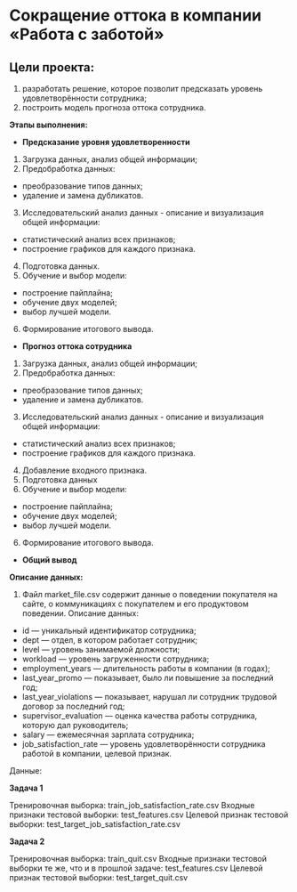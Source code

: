 # Сокращение оттока в компании «Работа с заботой»

## Цели проекта:
1. разработать решение, которое позволит предсказать уровень удовлетворённости сотрудника; 
2. построить модель прогноза оттока сотрудника.

<b>Этапы выполнения:</b> 

+ <b>Предсказание уровня удовлетворенности</b> 
1. Загрузка данных, анализ общей информации;
2. Предобработка данных: 
* преобразование типов данных;
* удаление и замена дубликатов.
3. Исследовательский анализ данных - описание и визуализация общей информации:
* статистический анализ всех признаков;
* построение графиков для каждого признака.
4. Подготовка данных.
5. Обучение и выбор модели:
* построение пайплайна;
* обучение двух моделей;
* выбор лучшей модели.
6. Формирование итогового вывода. 

+ <b>Прогноз оттока сотрудника</b> 
1. Загрузка данных, анализ общей информации;
2. Предобработка данных: 
* преобразование типов данных;
* удаление и замена дубликатов.
3. Исследовательский анализ данных - описание и визуализация общей информации:
* статистический анализ всех признаков;
* построение графиков для каждого признака.
4. Добавление входного признака.
5. Подготовка данных
6. Обучение и выбор модели:
* построение пайплайна;
* обучение двух моделей;
* выбор лучшей модели.
6. Формирование итогового вывода.

+ <b>Общий вывод</b> 

<b>Описание данных:</b> 
1.	Файл market_file.csv содержит данные о поведении покупателя на сайте, о коммуникациях с покупателем и его продуктовом поведении.
Описание данных: 
*	id — уникальный идентификатор сотрудника;
*	dept — отдел, в котором работает сотрудник;
*	level — уровень занимаемой должности;
*	workload — уровень загруженности сотрудника;
*	employment_years — длительность работы в компании (в годах);
*	last_year_promo — показывает, было ли повышение за последний год;
*	last_year_violations — показывает, нарушал ли сотрудник трудовой договор за последний год;
*	supervisor_evaluation — оценка качества работы сотрудника, которую дал руководитель;
*	salary — ежемесячная зарплата сотрудника;
*	job_satisfaction_rate — уровень удовлетворённости сотрудника работой в компании, целевой признак.

Данные:

<b>Задача 1</b> 

Тренировочная выборка:
train_job_satisfaction_rate.csv
Входные признаки тестовой выборки:
test_features.csv
Целевой признак тестовой выборки:
test_target_job_satisfaction_rate.csv

<b>Задача 2</b> 

Тренировочная выборка:
train_quit.csv
Входные признаки тестовой выборки те же, что и в прошлой задаче:
test_features.csv
Целевой признак тестовой выборки:
test_target_quit.csv
